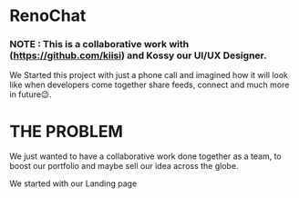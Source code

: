 # RenoChat
### NOTE :  This is a collaborative work with (https://github.com/kiisi) and Kossy our UI/UX Designer.

We Started this project with just a phone call and imagined how it will look like when developers come together share feeds, connect and much more in future😉.

# THE PROBLEM 
We just wanted to have a collaborative work done together as a team, to boost our portfolio and maybe sell our idea across the globe.

We started with our Landing page

